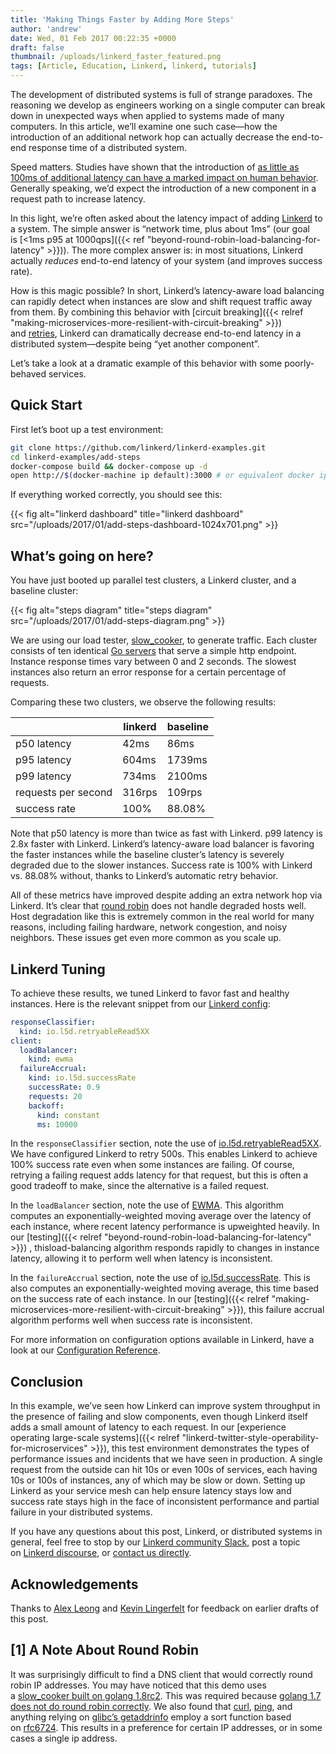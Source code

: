 ```yaml
---
title: 'Making Things Faster by Adding More Steps'
author: 'andrew'
date: Wed, 01 Feb 2017 00:22:35 +0000
draft: false
thumbnail: /uploads/linkerd_faster_featured.png
tags: [Article, Education, Linkerd, linkerd, tutorials]
---
```


The development of distributed systems is full of strange paradoxes. The
reasoning we develop as engineers working on a single computer can break down in
unexpected ways when applied to systems made of many computers. In this article,
we’ll examine one such case—how the introduction of an additional network hop
can actually decrease the end-to-end response time of a distributed system.

Speed matters. Studies have shown that the introduction of [as little as 100ms
of additional latency can have a marked impact on human
behavior](https://research.googleblog.com/2009/06/speed-matters.html). Generally
speaking, we’d expect the introduction of a new component in a request path to
increase latency.

In this light, we’re often asked about the latency impact of
adding [Linkerd](https://linkerd.io/) to a system. The simple answer is “network
time, plus about 1ms” (our goal is [<1ms p95 at
1000qps]({{< ref "beyond-round-robin-load-balancing-for-latency" >}})). The more
complex answer is: in most situations, Linkerd actually *reduces* end-to-end
latency of your system (and improves success rate).

How is this magic possible? In short, Linkerd’s latency-aware load balancing can
rapidly detect when instances are slow and shift request traffic away from them.
By combining this behavior with [circuit
breaking]({{< relref
"making-microservices-more-resilient-with-circuit-breaking" >}})
and [retries](https://linkerd.io/config/0.8.6/linkerd/index.html#http-response-classifiers),
Linkerd can dramatically decrease end-to-end latency in a distributed
system—despite being “yet another component”.

Let’s take a look at a dramatic example of this behavior with some
poorly-behaved services.

## Quick Start

First let’s boot up a test environment:

```bash
git clone https://github.com/linkerd/linkerd-examples.git
cd linkerd-examples/add-steps
docker-compose build && docker-compose up -d
open http://$(docker-machine ip default):3000 # or equivalent docker ip address
```

If everything worked correctly, you should see this:

{{< fig
  alt="linkerd dashboard"
  title="linkerd dashboard"
  src="/uploads/2017/01/add-steps-dashboard-1024x701.png" >}}

## What’s going on here?

You have just booted up parallel test clusters, a Linkerd cluster, and a
baseline cluster:

{{< fig
  alt="steps diagram"
  title="steps diagram"
  src="/uploads/2017/01/add-steps-diagram.png" >}}

We are using our load
tester, [slow_cooker](https://github.com/BuoyantIO/slow_cooker), to generate
traffic. Each cluster consists of ten identical [Go servers][server] that
serve a simple http endpoint. Instance response times vary between 0 and 2
seconds. The slowest instances also return an error response for a certain
percentage of requests.

Comparing these two clusters, we observe the following results:

|                     | linkerd | baseline |
| ------------------- | ------- | -------- |
| p50 latency         | 42ms    | 86ms     |
| p95 latency         | 604ms   | 1739ms   |
| p99 latency         | 734ms   | 2100ms   |
| requests per second | 316rps  | 109rps   |
| success rate        | 100%    | 88.08%   |

Note that p50 latency is more than twice as fast with Linkerd. p99 latency is
2.8x faster with Linkerd. Linkerd’s latency-aware load balancer is favoring the
faster instances while the baseline cluster’s latency is severely degraded due
to the slower instances. Success rate is 100% with Linkerd vs. 88.08% without,
thanks to Linkerd’s automatic retry behavior.

All of these metrics have improved despite adding an extra network hop via
Linkerd. It’s clear that [round
robin](/2017/02/01/making-things-faster-by-adding-more-steps/#1-a-note-about-round-robin)
does not handle degraded hosts well. Host degradation like this is extremely
common in the real world for many reasons, including failing hardware, network
congestion, and noisy neighbors. These issues get even more common as you scale
up.

## Linkerd Tuning

To achieve these results, we tuned Linkerd to favor fast and healthy instances.
Here is the relevant snippet from our [Linkerd
config](https://github.com/linkerd/linkerd-examples/blob/master/add-steps/linkerd.yml):

```yml
responseClassifier:
  kind: io.l5d.retryableRead5XX
client:
  loadBalancer:
    kind: ewma
  failureAccrual:
    kind: io.l5d.successRate
    successRate: 0.9
    requests: 20
    backoff:
      kind: constant
      ms: 10000
```

In the `responseClassifier` section, note the use
of [io.l5d.retryableRead5XX](https://linkerd.io/config/0.8.6/linkerd/index.html#retryable-read-5xx).
We have configured Linkerd to retry 500s. This enables Linkerd to achieve 100%
success rate even when some instances are failing. Of course, retrying a failing
request adds latency for that request, but this is often a good tradeoff to
make, since the alternative is a failed request.

In the `loadBalancer` section, note the use
of [EWMA](https://linkerd.io/config/0.8.6/linkerd/index.html#power-of-two-choices-peak-ewma).
This algorithm computes an exponentially-weighted moving average over the
latency of each instance, where recent latency performance is upweighted
heavily. In our [testing]({{< relref
"beyond-round-robin-load-balancing-for-latency" >}})
, thisload-balancing algorithm responds rapidly to changes in instance latency,
allowing it to perform well when latency is inconsistent.

In the `failureAccrual` section, note the use
of [io.l5d.successRate](https://linkerd.io/config/0.8.6/linkerd/index.html#success-rate).
This is also computes an exponentially-weighted moving average, this time based
on the success rate of each instance. In
our [testing]({{< relref
"making-microservices-more-resilient-with-circuit-breaking" >}}), this
failure accrual algorithm performs well when success rate is inconsistent.

For more information on configuration options available in Linkerd, have a look
at our [Configuration
Reference](https://linkerd.io/config/latest/linkerd/index.html).

## Conclusion

In this example, we’ve seen how Linkerd can improve system throughput in the
presence of failing and slow components, even though Linkerd itself adds a small
amount of latency to each request. In our [experience operating large-scale
systems]({{< relref "linkerd-twitter-style-operability-for-microservices" >}}),
this test environment demonstrates the types of performance issues and incidents
that we have seen in production. A single request from the outside can hit 10s
or even 100s of services, each having 10s or 100s of instances, any of which may
be slow or down. Setting up Linkerd as your service mesh can help ensure latency
stays low and success rate stays high in the face of inconsistent performance
and partial failure in your distributed systems.

If you have any questions about this post, Linkerd, or distributed systems in
general, feel free to stop by our [Linkerd community
Slack](http://slack.linkerd.io/), post a topic on [Linkerd
discourse](https://discourse.linkerd.io/), or [contact us
directly](https://linkerd.io/overview/help/).

## Acknowledgements

Thanks to [Alex Leong](https://twitter.com/adlleong) and [Kevin
Lingerfelt](https://twitter.com/klingerf) for feedback on earlier drafts of this
post.

## \[1\] A Note About Round Robin

It was surprisingly difficult to find a DNS client that would correctly round
robin IP addresses. You may have noticed that this demo uses a [slow_cooker
built on golang 1.8rc2][add-steps]. This was required because [golang 1.7 does
not do round robin correctly][round-robin]. We also found
that [curl][curl], [ping][ping], and anything relying on [glibc’s
getaddrinfo][glibc] employ a sort function based
on [rfc6724](https://tools.ietf.org/html/rfc6724#section-6). This results in a
preference for certain IP addresses, or in some cases a single ip address.

[server]: https://github.com/linkerd/linkerd-examples/blob/master/add-steps/server.go
[add-steps]: https://github.com/linkerd/linkerd-examples/blob/master/add-steps/docker-compose.yml#L154
[round-robin]: https://github.com/golang/go/commit/116da1c64a2db0387f38f8d062378b62bf0f377e
[curl]: https://github.com/curl/curl/blob/6e12bb7cbeda99be8a9c2aace18180784b6b7e26/lib/curl_addrinfo.c#L124
[ping]: https://github.com/iputils/iputils/blob/f7710a17c4d5994313a64583f511bcdb9559f2a9/ping.c#L519
[glibc]: https://github.com/lattera/glibc/blob/be971a2b1c7828d94c41edd5cd22c1d9dcef1b6e/sysdeps/posix/getaddrinfo.c#L1590
